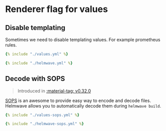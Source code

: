 # Renderer flag for values

## Disable templating

Sometimes we need to disable templating values. For example prometheus rules.


```yaml title="values.yml"
{% include "./values.yml" %}
```


```yaml title="helmwave.yml"
{% include "./helmwave.yml" %}
```

## Decode with SOPS

> Introduced in [:material-tag: v0.32.0](https://github.com/helmwave/helmwave/releases/tag/v0.32.0)

[SOPS](https://github.com/getsops/sops) is an awesome to provide easy way to encode and decode files.
Helmwave allows you to automatically decode them during `helmwave build`.

```yaml title="values-sops.yml"
{% include "./values-sops.yml" %}
```


```yaml title="helmwave.yml"
{% include "./helmwave-sops.yml" %}
```
